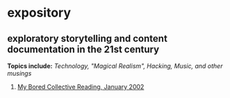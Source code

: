 # expository

## exploratory storytelling and content documentation in the 21st century

__Topics include:__ _Technology, "Magical Realism", Hacking, Music, and other musings_


1. [My Bored Collective Reading, January 2002](https://github.com/sedmonds/expository/blob/master/bored.md#transcript-of-scott-edmonds-reading-at-the-january-2002-bored-collective-a-monthly-spoken-word-performance-at-26-mix-3024-mission-st-san-francisco)

